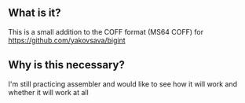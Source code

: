 ## What is it?
This is a small addition to the COFF format (MS64 COFF) for https://github.com/yakovsava/bigint

## Why is this necessary?
I'm still practicing assembler and would like to see how it will work and whether it will work at all